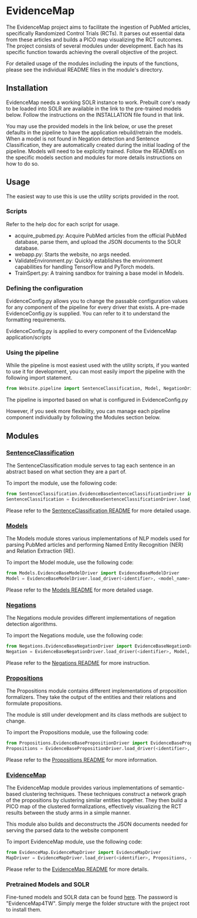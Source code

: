 # EvidenceMap

The EvidenceMap project aims to facilitate the ingestion of PubMed articles, specifically Randomized Control Trials (RCTs). It parses out essential data from these articles and builds a PICO map visualizing the RCT outcomes. The project consists of several modules under development. Each has its specific function towards achieving the overall objective of the project.

For detailed usage of the modules including the inputs of the functions, please see the individual README files in the module's directory.

## Installation
EvidenceMap needs a working SOLR instance to work.  Prebuilt core's ready to be loaded into SOLR are available in the link to the pre-trained models below.  Follow the instructions on the INSTALLATION file found in that link.

You may use the provided models in the link below, or use the preset defaults in the pipeline to have the application rebuild/retrain the models.  When a model is not found in Negation detection and Sentence Classification, they are automatically created during the initial loading of the pipeline.  Models will need to be explicitly trained.  Follow the READMEs on the specific models section and modules for more details instructions on how to do so.

## Usage
The easiest way to use this is use the utility scripts provided in the root.

### Scripts
Refer to the help doc for each script for usage.
- acquire_pubmed.py: Acquire PubMed articles from the official PubMed database, parse them, and upload the JSON documents to the SOLR database.
- webapp.py: Starts the website, no args needed.
- ValidateEnvironment.py: Quickly establishes the environment capabilities for handling TensorFlow and PyTorch models.
- TrainSpert.py: A training sandbox for training a base model in Models.

### Defining the configuration
EvidenceConfig.py allows you to change the passable configuration values for any component of the pipeline for every driver that exists.  A pre-made EvidenceConfig.py is supplied.  You can refer to it to understand the formatting requirements.

EvidenceConfig.py is applied to every component of the EvidenceMap application/scripts

### Using the pipeline
While the pipeline is most easiest used with the utility scripts, if you wanted to use it for development, you can most easily import the pipeline with the following import statement.

```python
from Website.pipeline import SentenceClassification, Model, NegationDriver, PropositionDriver, EvidenceMapDriver
```

The pipeline is imported based on what is configured in EvidenceConfig.py

However, if you seek more flexibility, you can manage each pipeline component individually by following the Modules section below.

## Modules
### [SentenceClassification](./SentenceClassification)

The SentenceClassification module serves to tag each sentence in an abstract based on what section they are a part of.

To import the module, use the following code:
```python
from SentenceClassification.EvidenceBaseSentenceClassificationDriver import EvidenceBaseSentenceClassificationDriver
SentenceClassification = EvidenceBaseSentenceClassificationDriver.load_driver(<identifier>, <configuration_values>)
```

Please refer to the [SentenceClassification README](./SentenceClassification/README.md) for more detailed usage.

### [Models](./Models)

The Models module stores various implementations of NLP models used for parsing PubMed articles and performing Named Entity Recognition (NER) and Relation Extraction (RE).

To import the Model module, use the following code:

```python
from Models.EvidenceBaseModelDriver import EvidenceBaseModelDriver
Model = EvidenceBaseModelDriver.load_driver(<identifier>, <model_name>, <configuration_values>)
```

Please refer to the [Models README](./Models/README.md) for more detailed usage.

### [Negations](./Negations)

The Negations module provides different implementations of negation detection algorithms.

To import the Negations module, use the following code:

```python
from Negations.EvidenceBaseNegationDriver import EvidenceBaseNegationDriver
Negation = EvidenceBaseNegationDriver.load_driver(<identifier>, Model, <configuration_values>)
```

Please refer to the [Negations README](./Negations/README.md) for more instruction.

### [Propositions](./Propositions)

The Propositions module contains different implementations of proposition formalizers. They take the output of the entities and their relations and formulate propositions.

The module is still under development and its class methods are subject to change.

To import the Propositions module, use the following code:

```python
from Propositions.EvidenceBasePropositionDriver import EvidenceBasePropositionDriver
Propositions = EvidenceBasePropositionDriver.load_driver(<identifier>, Model, Negation, <configuration_values>)
```

Please refer to the [Propositions README](./Propositions/README.md) for more information.

### [EvidenceMap](./EvidenceMap)

The EvidenceMap module provides various implementations of semantic-based clustering techniques. These techniques construct a network graph of the propositions by clustering similar entities together. They then build a PICO map of the clustered formalizations, effectively visualizing the RCT results between the study arms in a simple manner.

This module also builds and deconstructs the JSON documents needed for serving the parsed data to the website component

To import EvidenceMap module, use the following code:

```python
from EvidenceMap.EvidenceMapDriver import EvidenceMapDriver
MapDriver = EvidenceMapDriver.load_driver(<identifier>, Propositions, <configuration_values>)
```

Please refer to the [EvidenceMap README](./EvidenceMap/README.md) for more details.

### Pretrained Models and SOLR
Fine-tuned models and SOLR data can be found [here](https://nextcloud.cybercloudhub.org/s/PFsDa2b2WrRf9Sq).  The password is "EvidenceMap4TW".  Simply merge the folder structure with the project root to install them.
